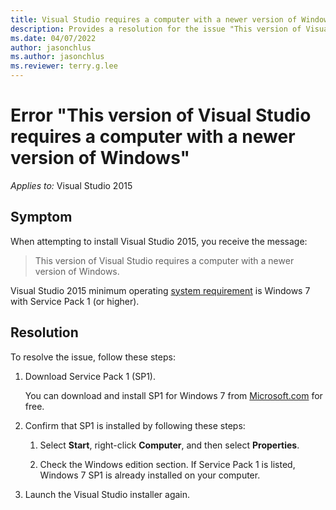 ```yaml
---
title: Visual Studio requires a computer with a newer version of Windows
description: Provides a resolution for the issue "This version of Visual Studio requires a computer with a newer version of Windows".
ms.date: 04/07/2022
author: jasonchlus
ms.author: jasonchlus
ms.reviewer: terry.g.lee
---
```


# Error "This version of Visual Studio requires a computer with a newer version of Windows"

_Applies to:_&nbsp;Visual Studio 2015

## Symptom

When attempting to install Visual Studio 2015, you receive the message:

> This version of Visual Studio requires a computer with a newer version of Windows.

Visual Studio 2015 minimum operating [system requirement](https://docs.microsoft.com/visualstudio/productinfo/vs2015-sysrequirements-vs) is Windows 7 with Service Pack 1 (or higher).

## Resolution

To resolve the issue, follow these steps:

1. Download Service Pack 1 (SP1).

    You can download and install SP1 for Windows 7 from [Microsoft.com](https://support.microsoft.com/help/15090/windows-7-install-service-pack-1-sp1) for free.

1. Confirm that SP1 is installed by following these steps:

    1. Select **Start**, right-click **Computer**, and then select **Properties**.

    1. Check the Windows edition section. If Service Pack 1 is listed, Windows 7 SP1 is already installed on your computer.

1. Launch the Visual Studio installer again.
